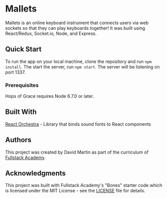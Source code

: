 # Mallets

Mallets is an online keyboard instrument that connects users via web sockets so that they can play keyboards together! It was built using React/Redux, Socket.io, Node, and Express.

## Quick Start

To run the app on your local machine, clone the repository and run `npm install`. The start the server, run `npm start`. The server will be listening on port 1337.

### Prerequisites

Hops of Grace requires Node 6.7.0 or later.

## Built With

[React Orchestra](https://github.com/RakanNimer/react-orchestra) - Library that binds sound fonts to React components

## Authors

This project was created by David Martin as part of the curriculum of [Fullstack Academy](www.fullstackacademy.com).

## Acknowledgments

This project was built with Fullstack Academy's "Bones" starter code which is licensed under the MIT License - see the [LICENSE](LICENSE) file for details.
